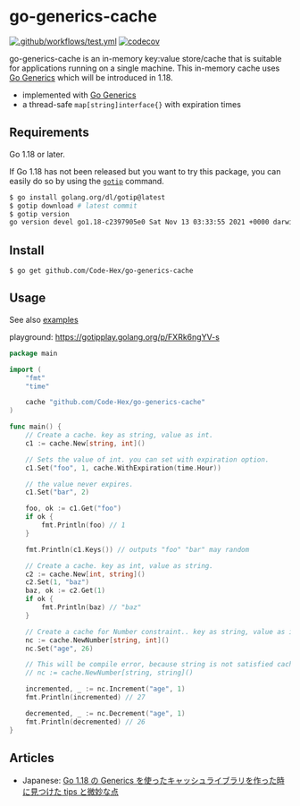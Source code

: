 # go-generics-cache

[![.github/workflows/test.yml](https://github.com/Code-Hex/go-generics-cache/actions/workflows/test.yml/badge.svg)](https://github.com/Code-Hex/go-generics-cache/actions/workflows/test.yml) [![codecov](https://codecov.io/gh/Code-Hex/go-generics-cache/branch/main/graph/badge.svg?token=Wm7UEwgiZu)](https://codecov.io/gh/Code-Hex/go-generics-cache)

go-generics-cache is an in-memory key:value store/cache that is suitable for applications running on a single machine. This in-memory cache uses [Go Generics](https://go.dev/blog/generics-proposal) which will be introduced in 1.18.

- implemented with [Go Generics](https://go.dev/blog/generics-proposal)
- a thread-safe `map[string]interface{}` with expiration times

## Requirements

Go 1.18 or later.

If Go 1.18 has not been released but you want to try this package, you can easily do so by using the [`gotip`](https://pkg.go.dev/golang.org/dl/gotip) command.

```sh
$ go install golang.org/dl/gotip@latest
$ gotip download # latest commit
$ gotip version
go version devel go1.18-c2397905e0 Sat Nov 13 03:33:55 2021 +0000 darwin/arm64
```

## Install

    $ go get github.com/Code-Hex/go-generics-cache

## Usage

See also [examples](https://github.com/Code-Hex/go-generics-cache/blob/main/example_test.go)

playground: https://gotipplay.golang.org/p/FXRk6ngYV-s

```go
package main

import (
	"fmt"
	"time"

	cache "github.com/Code-Hex/go-generics-cache"
)

func main() {
	// Create a cache. key as string, value as int.
	c1 := cache.New[string, int]()

	// Sets the value of int. you can set with expiration option.
	c1.Set("foo", 1, cache.WithExpiration(time.Hour))

	// the value never expires.
	c1.Set("bar", 2)

	foo, ok := c1.Get("foo")
	if ok {
		fmt.Println(foo) // 1
	}

	fmt.Println(c1.Keys()) // outputs "foo" "bar" may random

	// Create a cache. key as int, value as string.
	c2 := cache.New[int, string]()
	c2.Set(1, "baz")
	baz, ok := c2.Get(1)
	if ok {
		fmt.Println(baz) // "baz"
	}

	// Create a cache for Number constraint.. key as string, value as int.
	nc := cache.NewNumber[string, int]()
	nc.Set("age", 26)

	// This will be compile error, because string is not satisfied cache.Number constraint.
	// nc := cache.NewNumber[string, string]()

	incremented, _ := nc.Increment("age", 1)
	fmt.Println(incremented) // 27

	decremented, _ := nc.Decrement("age", 1)
	fmt.Println(decremented) // 26
}
```

## Articles

- Japanese: [Go 1.18 の Generics を使ったキャッシュライブラリを作った時に見つけた tips と微妙な点](https://zenn.dev/codehex/articles/3e6935ee6d853e)
